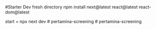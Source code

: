 #Starter Dev
fresh directory
npm install next@latest react@latest react-dom@latest

start = npx next dev
#   p e r t a m i n a - s c r e e n i n g  
 #   p e r t a m i n a - s c r e e n i n g  
 